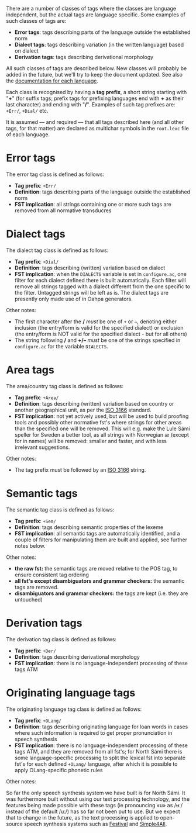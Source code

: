 There are a number of classes of tags where the classes are language
independent, but the actual tags are language specific. Some examples of
such classes of tags are:

* **Error tags**:  tags describing parts of the language outside the established norm
* **Dialect tags**:  tags describing variation (in the written language) based on
             dialect
* **Derivation tags**:  tags describing derivational morphology

All such classes of tags are described below. New classes will probably be added
in the future, but we'll try to keep the document updated. See also the
[documentation for each language](/lang/index.html).

Each class is recognised by having a **tag prefix**, a short string starting
with "**+**" (for suffix tags; prefix tags for prefixing languages end with
**+** as their last character) and ending with "**/**". Examples of such tag
prefixes are: `+Err/`, `+Dial/` etc.

It is assumed — and required — that all tags described here (and all other tags,
for that matter) are declared as multichar symbols in the `root.lexc` file of
each language.

# Error tags

The error tag class is defined as follows:

* **Tag prefix**:  `+Err/`
* **Definition**:  tags describing parts of the language outside the established norm
* **FST implication**:  all strings containing one or more such tags are removed from
          all normative transducres

# Dialect tags

The dialect tag class is defined as follows:

* **Tag prefix**:  `+Dial/`
* **Definition**:  tags describing (written) variation based on dialect
* **FST implication**:  when the `DIALECTS` variable is set in `configure.ac`, one
            filter for each dialect defined there is built automatically. Each
            filter will remove all strings tagged with a dialect different from
            the one specific to the filter. Untagged strings will be left as is.
            The dialect tags are presently only made use of in Oahpa generators.

Other notes:
* The first character after the **/** *must* be one of `+` or `–`,
  denoting either inclusion (the entry/form is valid for the specified dialect)
  or exclusion (the entry/form is NOT valid for the specified dialect - but for
  all others)
* The string following **/** and **+/–** *must* be one of the strings
  specified in `configure.ac` for the variable `DIALECTS`.

# Area tags

The area/country tag class is defined as follows:

* **Tag prefix**:  `+Area/`
* **Definition**:  tags describing (written) variation based on country or another
            geographical unit, as per the
            [ISO 3166](https://en.wikipedia.org/wiki/ISO_3166) standard.
* **FST implication**:  not yet actively used, but will be used to build proofing
            tools and possibly other normative fst's where strings for other
            areas than the specified one will be removed. This will e.g. make
            the Lule Sámi speller for Sweden a better tool, as all strings
            with Norwegian *æ* (except for in names) will be removed: smaller
            and faster, and with less irrelevant suggestions.

Other notes:
* The tag prefix must be followed by an
  [ISO 3166](https://en.wikipedia.org/wiki/ISO_3166) string.

# Semantic tags

The semantic tag class is defined as follows:

* **Tag prefix**:  `+Sem/`
* **Definition**:  tags describing semantic properties of the lexeme
* **FST implication**:  all semantic tags are automatically identified, and a couple
            of filters for manipulating them are built and applied, see further
            notes below.

Other notes:
* **the raw fst:** the semantic tags are moved relative to the POS tag, to
    ensure consistent tag ordering
* **all fst's except disambiguators and grammar checkers:**
    the semantic tags are removed.
* **disambiguators and grammar checkers:** the tags are kept (i.e. they are
    untouched)

# Derivation tags

The derivation tag class is defined as follows:

* **Tag prefix**:  `+Der/`
* **Definition**:  tags describing derivational morphology
* **FST implication**:  there is no language-independent processing of these tags ATM

# Originating language tags

The originating language tag class is defined as follows:

* **Tag prefix**:  `+OLang/`
* **Definition**:  tags describing originating language for loan words in cases where
            such information is required to get proper pronunciation in speech
            synthesis
* **FST implication**:  there is no language-independent processing of these tags ATM,
            and they are removed from all fst's; for North Sámi there is some
            language-specific processing to split the lexical fst into separate
            fst's for each defined `+OLang/` language, after which it is
            possible to apply OLang-specific phonetic rules

Other notes:

So far the only speech synthesis system we have built is for North Sámi. It was
furthermore built without using our text processing technology, and the features
being made possible with these tags (ie pronouncing «u» as /ʉː/ instead
of the default /uː/) has so far not been put to use. But we expect that to
change in the future, as the text processing is applied to open-source speech
synthesis systems such as [Festival](http://www.cstr.ed.ac.uk/projects/festival/)
and [Simple4All](http://simple4all.org).

